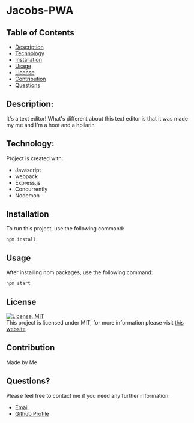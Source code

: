 # Jacobs-PWA

## Table of Contents

- [Description](#description)
- [Technology](#Technology)
- [Installation](#installation)
- [Usage](#usage)
- [License](#license)
- [Contribution](#contribution)
- [Questions](#questions)

## Description:

It's a text editor! What's different about this text editor is that it was made my me and I'm a hoot and a hollarin

## Technology:

Project is created with:

- Javascript
- webpack
- Express.js
- Concurrently
- Nodemon

## Installation

To run this project, use the following command:

```
npm install
```

## Usage

After installing npm packages, use the following command:

```
npm start
```

## License

[![License: MIT](https://img.shields.io/badge/License-MIT-yellow.svg)](https://opensource.org/licenses/MIT) <br>
This project is licensed under MIT, for more information please visit [this website](https://opensource.org/licenses/MIT)

## Contribution

Made by Me

## Questions?

Please feel free to contact me if you need any further information:

- [Email](jacobgoreham@gmail.com)
- [Github Profile](https://github.com/jacobgoreham)

